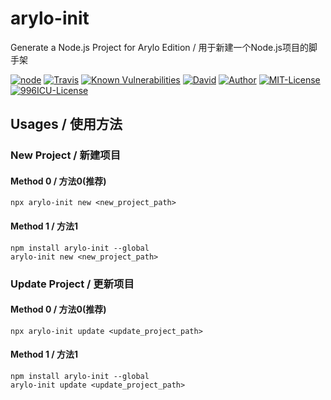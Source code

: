 # arylo-init

Generate a Node.js Project for Arylo Edition / 用于新建一个Node.js项目的脚手架

[![node][NPM_URL]][NPM_HREF]
[![Travis][TRAVIS_URL]][TRAVIS_HREF]
[![Known Vulnerabilities][SNYK_URL]][SNYK_HREF]
[![David][DAVID_URL]][DAVID_HREF]
[![Author][AUTHOR_URL]][AUTHOR_HREF]
[![MIT-License][LICENSE_URL]][LICENSE_HREF]
[![996ICU-License][LICENSE_996_URL]][LICENSE_996_HREF]

## Usages / 使用方法

### New Project / 新建项目

#### Method 0 / 方法0(推荐)

```shell
npx arylo-init new <new_project_path>
```

#### Method 1 / 方法1

```shell
npm install arylo-init --global
arylo-init new <new_project_path>
```
### Update Project / 更新项目

#### Method 0 / 方法0(推荐)

```shell
npx arylo-init update <update_project_path>
```

#### Method 1 / 方法1

```shell
npm install arylo-init --global
arylo-init update <update_project_path>
```

[NPM_URL]: https://img.shields.io/node/v/arylo-init.svg?style=flat-square&maxAge=600
[NPM_HREF]: https://www.npmjs.com/package/arylo-init
[TRAVIS_URL]: https://img.shields.io/travis/Arylo/npm-project-init.svg?style=flat-square&logo=travis&maxAge=600
[TRAVIS_HREF]: https://travis-ci.org/Arylo/npm-project-init
[SNYK_URL]: https://snyk.io/test/github/Arylo/npm-project-init/badge.svg?style=flat-square&maxAge=600
[SNYK_HREF]: https://snyk.io/test/github/Arylo/npm-project-init
[DAVID_URL]: https://img.shields.io/david/Arylo/npm-project-init.svg?style=flat-square&maxAge=600
[DAVID_HREF]: https://github.com/Arylo/npm-project-init
[AUTHOR_URL]: https://img.shields.io/badge/Author-AryloYeung-blue.svg?style=flat-square&maxAge=7200
[AUTHOR_HREF]: https://github.com/arylo
[LICENSE_URL]: https://img.shields.io/github/license/Arylo/npm-project-init.svg?style=flat-square&maxAge=7200
[LICENSE_HREF]: https://opensource.org/licenses/MIT
[LICENSE_996_URL]: https://img.shields.io/badge/license-NPL%20(The%20996%20Prohibited%20License)-blue.svg?style=flat-square&maxAge=7200
[LICENSE_996_HREF]: https://github.com/996icu/996.ICU
